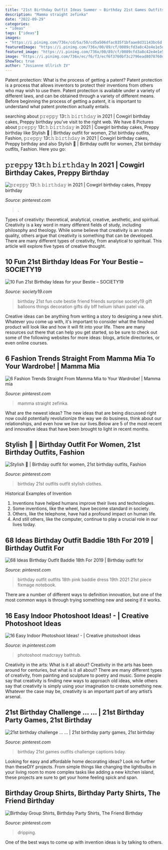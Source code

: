 ```yaml
---
title: "21st Birthday Outfit Ideas Summer ~ Birthday 21st Games Outfits Challenge Captions Bday"
description: "Mamma straight zefinka"
date: "2022-09-29"
categories:
- "ideas"
tags: ["ideas"]
images:
- "https://i.pinimg.com/736x/cd/5a/50/cd5a506dfac035f1bfaae8d31143bc6d.jpg"
featuredImage: "https://i.pinimg.com/736x/00/89/cf/0089cfd3a8c42e4e1e5da92b52136f12.jpg"
featured_image: "https://i.pinimg.com/736x/00/89/cf/0089cfd3a8c42e4e1e5da92b52136f12.jpg"
image: "https://i.pinimg.com/736x/ec/f6/f3/ecf6f3760bf3c2796ead8078760d5d08.jpg"
ShowToc: true
author: "Josianne Ullrich IV"
---
```



Patent protection: What is the process of getting a patent?
Patent protection is a process that allows inventors to protect their inventions from others who may wish to use them. Patent protection is available under a variety of different laws, and can be obtained through a variety of different means. Before beginning the process of getting a patent, it is important to understand what patent protection actually entails.

	

		
searching about 𝚙𝚛𝚎𝚙𝚙𝚢 13𝚝𝚑 𝚋𝚒𝚛𝚝𝚑𝚍𝚊𝚢 in 2021 | Cowgirl birthday cakes, Preppy birthday you've visit to the right web. We have 8 Pictures about 𝚙𝚛𝚎𝚙𝚙𝚢 13𝚝𝚑 𝚋𝚒𝚛𝚝𝚑𝚍𝚊𝚢 in 2021 | Cowgirl birthday cakes, Preppy birthday like Stylish 🌟 | Birthday outfit for women, 21st birthday outfits, Fashion, 𝚙𝚛𝚎𝚙𝚙𝚢 13𝚝𝚑 𝚋𝚒𝚛𝚝𝚑𝚍𝚊𝚢 in 2021 | Cowgirl birthday cakes, Preppy birthday and also Stylish 🌟 | Birthday outfit for women, 21st birthday outfits, Fashion. Here you go:
		
    
## 𝚙𝚛𝚎𝚙𝚙𝚢 13𝚝𝚑 𝚋𝚒𝚛𝚝𝚑𝚍𝚊𝚢 In 2021 | Cowgirl Birthday Cakes, Preppy Birthday

<img loading=lazy src="https://i.pinimg.com/736x/c5/47/7a/c5477a20c2b2cb5f5953e5438bb371e5.jpg" onerror="this.onerror=null;this.src='https://tse3.mm.bing.net/th?id=OIP.3c0Bp4zO5Ehu8g1QumBudQHaKz&amp;pid=15.1';" alt="𝚙𝚛𝚎𝚙𝚙𝚢 13𝚝𝚑 𝚋𝚒𝚛𝚝𝚑𝚍𝚊𝚢 in 2021 | Cowgirl birthday cakes, Preppy birthday">

_Source: pinterest.com_

>. 

	

Types of creativity: theoretical, analytical, creative, aesthetic, and spiritual.
Creativity is a key word in many different fields of study, including philosophy and theology. While some believe that creativity is an innate quality, others argue that creativity is something that can be developed. There are many different types of creativity, from analytical to spiritual. This article will explore five types of creative thought.

    
## 10 Fun 21st Birthday Ideas For Your Bestie – SOCIETY19

<img loading=lazy src="http://i1.wp.com/www.society19.com/wp-content/uploads/2015/03/balloons.jpg?fit=736%2C980" onerror="this.onerror=null;this.src='https://tse1.mm.bing.net/th?id=OIP.x6iidc6Xme6q7VssHB3oJQHaJ3&amp;pid=15.1';" alt="10 Fun 21st Birthday Ideas for your Bestie – SOCIETY19">

_Source: society19.com_

>birthday 21st fun cute bestie friend friends surprise society19 gift balloons things decoration gifts diy bff helium ishani patel via. 

	

Creative ideas can be anything from writing a story to designing a new shirt. Whatever you come up with, it's important to consider what the finished product will look like and how it will fit into your life. There are many resources out there that can help you get started, so be sure to check out some of the following websites for more ideas: blogs, article directories, or even online courses.

    
## 6 Fashion Trends Straight From Mamma Mia To Your Wardrobe! | Mamma Mia

<img loading=lazy src="https://i.pinimg.com/736x/a5/c6/d7/a5c6d7bca3d512a7878e72c7c62a8fc9.jpg" onerror="this.onerror=null;this.src='https://tse4.mm.bing.net/th?id=OIP.ogttpg0OMF4PQKvpoR6FoQAAAA&amp;pid=15.1';" alt="6 Fashion Trends Straight From Mamma Mia to Your Wardrobe! | Mamma mia">

_Source: pinterest.com_

>mamma straight zefinka. 

	

What are the newest ideas?
The new ideas that are being discussed right now could potentially revolutionize the way we do business, think about our relationships, and even how we live our lives.Below are 5 of the most recent and innovative ideas that have been brought to light in recent months.

    
## Stylish 🌟 | Birthday Outfit For Women, 21st Birthday Outfits, Fashion

<img loading=lazy src="https://i.pinimg.com/736x/00/89/cf/0089cfd3a8c42e4e1e5da92b52136f12.jpg" onerror="this.onerror=null;this.src='https://tse4.mm.bing.net/th?id=OIP.tejgChwraMgt0SVn_F28OgHaHZ&amp;pid=15.1';" alt="Stylish 🌟 | Birthday outfit for women, 21st birthday outfits, Fashion">

_Source: pinterest.com_

>birthday 21st outfits outfit stylish clothes. 

	

Historical Examples of Invention
1. Inventions have helped humans improve their lives and technologies. 
2. Some inventions, like the wheel, have become standard in society. 
3. Others, like the telephone, have had a profound impact on human life. 
4. And still others, like the computer, continue to play a crucial role in our lives today.

    
## 68 Ideas Birthday Outfit Baddie 18th For 2019 | Birthday Outfit For

<img loading=lazy src="https://i.pinimg.com/736x/cd/5a/50/cd5a506dfac035f1bfaae8d31143bc6d.jpg" onerror="this.onerror=null;this.src='https://tse2.mm.bing.net/th?id=OIP.zid7mXarAXOUs0PenQbz_AAAAA&amp;pid=15.1';" alt="68 Ideas Birthday Outfit Baddie 18th For 2019 | Birthday outfit for">

_Source: pinterest.com_

>birthday outfit outfits 18th pink baddie dress 19th 2021 21st piece fixmage notebook. 

	

There are a number of different ways to definition innovation, but one of the most common ways is through trying something new and seeing if it works.

    
## 16 Easy Indoor Photoshoot Ideas! - | Creative Photoshoot Ideas

<img loading=lazy src="https://i.pinimg.com/736x/a5/b5/3e/a5b53ec04e3eee46e322c8c39a247ee9.jpg" onerror="this.onerror=null;this.src='https://tse1.mm.bing.net/th?id=OIP.2ZPt_Y0nWHbZ3zAVM5Yx4QHaLF&amp;pid=15.1';" alt="16 Easy Indoor Photoshoot Ideas! - | Creative photoshoot ideas">

_Source: in.pinterest.com_

>photoshoot madcrayy bathtub. 

	

Creativity in the arts: What is it all about?
Creativity in the arts has been around for centuries, but what is it all about? There are many different types of creativity, from painting and sculpture to poetry and music. Some people say that creativity is finding new ways to approach old ideas, while others say that creativity is simply using your imagination to create something new. Whatever the case may be, creativity is an important part of any artist’s arsenal.

    
## 21st Birthday Challenge … … | 21st Birthday Party Games, 21st Birthday

<img loading=lazy src="https://i.pinimg.com/736x/f4/31/26/f4312696160d25a6553928e308590889--st-birthday-games-st-birthday-outfits.jpg" onerror="this.onerror=null;this.src='https://tse3.mm.bing.net/th?id=OIP.ds1BcqF7RzwBBzaq-nLLIwHaNL&amp;pid=15.1';" alt="21st birthday challenge … … | 21st birthday party games, 21st birthday">

_Source: pinterest.com_

>birthday 21st games outfits challenge captions bday. 

	

Looking for easy and affordable home decorating ideas? Look no further than theseDIY projects. From simple things like changing the lightbulbs in your living room to more complex tasks like adding a new kitchen island, these projects are sure to get your home feeling spick and span.

    
## Birthday Group Shirts, Birthday Party Shirts, The Friend Birthday

<img loading=lazy src="https://i.pinimg.com/736x/ec/f6/f3/ecf6f3760bf3c2796ead8078760d5d08.jpg" onerror="this.onerror=null;this.src='https://tse2.mm.bing.net/th?id=OIP.-hRYGHT6h8PukenSRQYalAHaJ3&amp;pid=15.1';" alt="Birthday Group Shirts, Birthday Party Shirts, The Friend Birthday">

_Source: pinterest.com_

>dripping. 

	

One of the best ways to come up with invention ideas is by talking to others.


